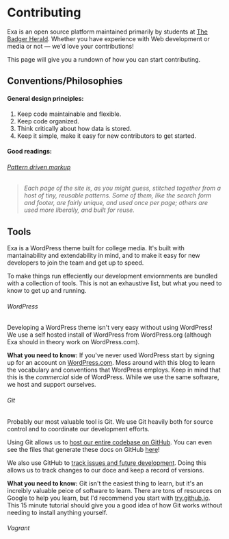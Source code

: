 # Contributing

Exa is an open source platform maintained primarily by students at [The Badger Herald](https://badgerherald.com). Whether you have experience with Web development or media or not — we'd love your contributions!

This page will give you a rundown of how you can start contributing.

## Conventions/Philosophies

#### General design principles:

 1. Keep code maintainable and flexible.
 2. Keep code organized.
 3. Think critically about how data is stored.
 4. Keep it simple, make it easy for new contributors to get started.
 
#### Good readings:

###### [Pattern driven markup](https://24ways.org/2015/putting-my-patterns-through-their-paces/)

> _Each page of the site is, as you might guess, stitched together from a host of tiny, reusable patterns. Some of them, like the search form and footer, are fairly unique, and used once per page; others are used more liberally, and built for reuse._

## Tools

Exa is a WordPress theme built for college media. It's built with mantainability and extendability in mind, and to make it easy for new developers to join the team and get up to speed.

To make things run effeciently our development enviornments are bundled with a collection of tools. This is not an exhaustive list, but what you need to know to get up and running.

###### WordPress

Developing a WordPress theme isn't very easy without using WordPress! We use a self hosted install of WordPress from WordPress.org (although Exa should in theory work on WordPress.com).

**What you need to know:** If you've never used WordPress start by signing up for an account on [WordPress.com](https://wordpress.com). Mess around with this blog to learn the vocabulary and conventions that WordPress employs. Keep in mind that this is the *commercial* side of WordPress. While we use the same software, we host and support ourselves.

###### Git

Probably our most valuable tool is Git. We use Git heavily both for source control and to coordinate our development efforts.

Using Git allows us to [host our entire codebase on GitHub](https://github.com/badgerherald/exa). You can even see the files that generate these docs on GitHub [here](https://github.com/badgerherald/exa/tree/master/docs)!

We also use GitHub to [track issues and future development](https://github.com/badgerherald/exa/issues). Doing this allows us to track changes to our doce and keep a record of versions.

**What you need to know:** Git isn't the easiest thing to learn, but it's an increibly valuable peice of software to learn. There are tons of resources on Google to help you learn, but I'd recommend you start with [try.github.io](https://try.github.io/). This 15 minute tutorial should give you a good idea of how Git works without needing to install anything yourself.

###### Vagrant


